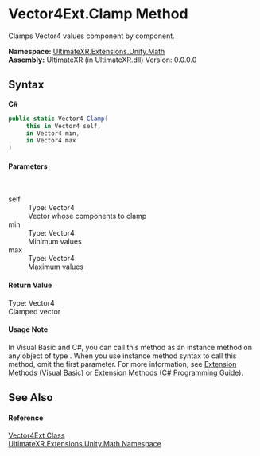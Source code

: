 # Vector4Ext.Clamp Method 
 

Clamps Vector4 values component by component.

**Namespace:**&nbsp;<a href="N_UltimateXR_Extensions_Unity_Math">UltimateXR.Extensions.Unity.Math</a><br />**Assembly:**&nbsp;UltimateXR (in UltimateXR.dll) Version: 0.0.0.0

## Syntax

**C#**<br />
``` C#
public static Vector4 Clamp(
	 this in Vector4 self,
	 in Vector4 min,
	 in Vector4 max
)
```


#### Parameters
&nbsp;<dl><dt>self</dt><dd>Type: Vector4<br />Vector whose components to clamp</dd><dt>min</dt><dd>Type: Vector4<br />Minimum values</dd><dt>max</dt><dd>Type: Vector4<br />Maximum values</dd></dl>

#### Return Value
Type: Vector4<br />Clamped vector

#### Usage Note
In Visual Basic and C#, you can call this method as an instance method on any object of type . When you use instance method syntax to call this method, omit the first parameter. For more information, see <a href="https://docs.microsoft.com/dotnet/visual-basic/programming-guide/language-features/procedures/extension-methods" target="_blank" rel="noopener noreferrer">Extension Methods (Visual Basic)</a> or <a href="https://docs.microsoft.com/dotnet/csharp/programming-guide/classes-and-structs/extension-methods" target="_blank" rel="noopener noreferrer">Extension Methods (C# Programming Guide)</a>.

## See Also


#### Reference
<a href="T_UltimateXR_Extensions_Unity_Math_Vector4Ext">Vector4Ext Class</a><br /><a href="N_UltimateXR_Extensions_Unity_Math">UltimateXR.Extensions.Unity.Math Namespace</a><br />